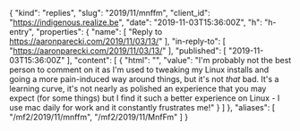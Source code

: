 {
  "kind": "replies",
  "slug": "2019/11/mnffm",
  "client_id": "https://indigenous.realize.be",
  "date": "2019-11-03T15:36:00Z",
  "h": "h-entry",
  "properties": {
    "name": [
      "Reply to https://aaronparecki.com/2019/11/03/13/"
    ],
    "in-reply-to": [
      "https://aaronparecki.com/2019/11/03/13/"
    ],
    "published": [
      "2019-11-03T15:36:00Z"
    ],
    "content": [
      {
        "html": "",
        "value": "I'm probably not the best person to comment on it as I'm used to tweaking my Linux installs and going a more pain-induced way around things, but it's not _that_ bad. It's a learning curve, it's not nearly as polished an experience that you may expect (for some things) but I find it such a better experience on Linux - I use mac daily for work and it constantly frustrates me!"
      }
    ]
  },
  "aliases": [
    "/mf2/2019/11/mnffm",
    "/mf2/2019/11/MnfFm"
  ]
}
